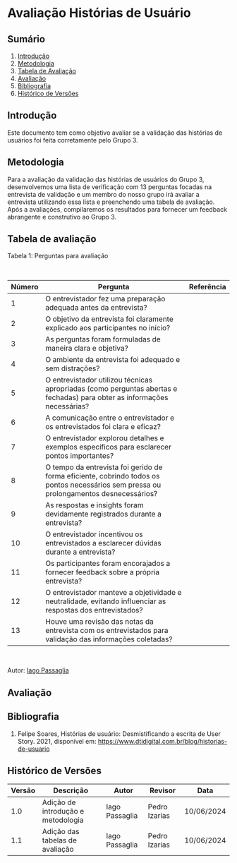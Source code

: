 # Avaliação Histórias de Usuário
## Sumário
1. [Introdução](#introdução)
2. [Metodologia](#metodologia)
3. [Tabela de Avaliação](#tabela-de-avaliação)
4. [Avaliação](#avaliação)
5. [Bibliografia](#bibliografia)
6. [Histórico de Versões](#histórico-de-versões)

## Introdução

Este documento tem como objetivo avaliar se a validação das histórias de usuários foi feita corretamente pelo Grupo 3. 

## Metodologia

Para a avaliação da validação das histórias de usuários do Grupo 3, desenvolvemos uma lista de verificação com 13 perguntas focadas na entrevista de validação e um membro do nosso grupo irá avaliar a entrevista utilizando essa lista e preenchendo uma tabela de avaliação. Após a avaliações, compilaremos os resultados para fornecer um feedback abrangente e construtivo ao Grupo 3.

## Tabela de avaliação

Tabela 1: Perguntas para avaliação

<br>

| Número | Pergunta                                                                                          | Referência |
|--------|---------------------------------------------------------------------------------------------------|----------|
| 1      | O entrevistador fez uma preparação adequada antes da entrevista?                                  |          |
| 2      | O objetivo da entrevista foi claramente explicado aos participantes no início?                    |          |
| 3      | As perguntas foram formuladas de maneira clara e objetiva?                                        |          |
| 4      | O ambiente da entrevista foi adequado e sem distrações?                                           |          |
| 5      | O entrevistador utilizou técnicas apropriadas (como perguntas abertas e fechadas) para obter as informações necessárias? |          |
| 6      | A comunicação entre o entrevistador e os entrevistados foi clara e eficaz?                        |          |
| 7      | O entrevistador explorou detalhes e exemplos específicos para esclarecer pontos importantes?      |          |
| 8      | O tempo da entrevista foi gerido de forma eficiente, cobrindo todos os pontos necessários sem pressa ou prolongamentos desnecessários? |          |
| 9     | As respostas e insights foram devidamente registrados durante a entrevista?                       |          |
| 10     | O entrevistador incentivou os entrevistados a esclarecer dúvidas durante a entrevista?            |          |
| 11     | Os participantes foram encorajados a fornecer feedback sobre a própria entrevista?                |          |
| 12     | O entrevistador manteve a objetividade e neutralidade, evitando influenciar as respostas dos entrevistados? |          |
| 13     | Houve uma revisão das notas da entrevista com os entrevistados para validação das informações coletadas? |          |

<br>

Autor: [Iago Passaglia](https://github.com/paxxaglia)


## Avaliação




## Bibliografia

1. Felipe Soares, Histórias de usuário: Desmistificando a escrita de User Story.  2021, disponível em: <https://www.dtidigital.com.br/blog/historias-de-usuario>


## Histórico de Versões

| Versão | Descrição                     | Autor           | Revisor | Data       |
|--------|-------------------------------|-----------------|------------|---------|
| 1.0    | Adição de introdução e metodologia | Iago Passaglia  | Pedro Izarias | 10/06/2024 |
| 1.1    | Adição das tabelas de avaliação | Iago Passaglia  | Pedro Izarias | 10/06/2024 |
